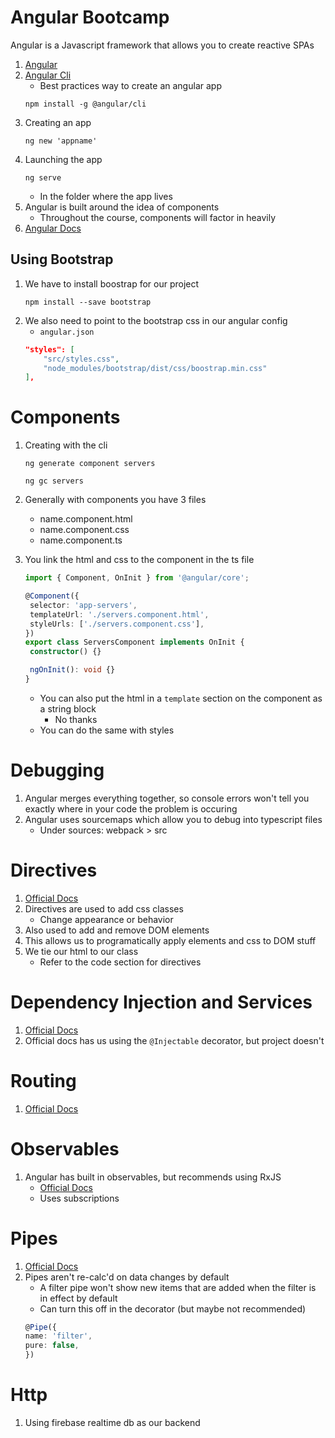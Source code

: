 # Angular Bootcamp

Angular is a Javascript framework that allows you to create reactive SPAs

1. [Angular](https://angular.io/)
1. [Angular Cli](https://angular.io/cli)
   - Best practices way to create an angular app
   ```cli
   npm install -g @angular/cli
   ```
1. Creating an app
   ```
   ng new 'appname'
   ```
1. Launching the app
   ```
   ng serve
   ```
   - In the folder where the app lives
1. Angular is built around the idea of components
   - Throughout the course, components will factor in heavily
1. [Angular Docs](https://angular.io/guide/architecture)

## Using Bootstrap

1. We have to install boostrap for our project
   ```
   npm install --save bootstrap
   ```
1. We also need to point to the bootstrap css in our angular config
   - `angular.json`
   ```json
   "styles": [
       "src/styles.css",
       "node_modules/bootstrap/dist/css/boostrap.min.css"
   ],
   ```

# Components

1. Creating with the cli
   ```
   ng generate component servers
   ```
   ```
   ng gc servers
   ```
1. Generally with components you have 3 files
   - name.component.html
   - name.component.css
   - name.component.ts
1. You link the html and css to the component in the ts file

   ```ts
   import { Component, OnInit } from '@angular/core';

   @Component({
   	selector: 'app-servers',
   	templateUrl: './servers.component.html',
   	styleUrls: ['./servers.component.css'],
   })
   export class ServersComponent implements OnInit {
   	constructor() {}

   	ngOnInit(): void {}
   }
   ```

   - You can also put the html in a `template` section on the component as a string block
     - No thanks
   - You can do the same with styles

# Debugging

1. Angular merges everything together, so console errors won't tell you exactly where in your code the problem is occuring
1. Angular uses sourcemaps which allow you to debug into typescript files
   - Under sources: webpack > src

# Directives

1. [Official Docs](https://angular.io/guide/built-in-directives)
1. Directives are used to add css classes
   - Change appearance or behavior
1. Also used to add and remove DOM elements
1. This allows us to programatically apply elements and css to DOM stuff
1. We tie our html to our class
   - Refer to the code section for directives

# Dependency Injection and Services

1. [Official Docs](https://angular.io/guide/dependency-injection)
1. Official docs has us using the `@Injectable` decorator, but project doesn't

# Routing

1. [Official Docs](https://angular.io/guide/routing-overview)

# Observables

1. Angular has built in observables, but recommends using RxJS
   - [Official Docs](https://angular.io/guide/rx-library)
   - Uses subscriptions

# Pipes

1. [Official Docs](https://angular.io/guide/pipes-overview)
1. Pipes aren't re-calc'd on data changes by default
   - A filter pipe won't show new items that are added when the filter is in effect by default
   - Can turn this off in the decorator (but maybe not recommended)
   ```ts
   @Pipe({
   name: 'filter',
   pure: false,
   })
   ```

# Http

1. Using firebase realtime db as our backend
